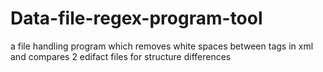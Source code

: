 # Data-file-regex-program-tool
a file handling program which removes white spaces between tags in xml and compares 2 edifact files for structure differences
